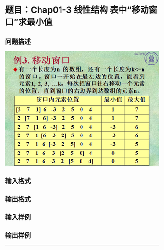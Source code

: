 # 题目：Chap01-3 线性结构 表中“移动窗口”求最小值

## 问题描述
![](title_chap01-3.png)
## 输入格式

## 输出格式

## 输入样例

## 输出样例

----